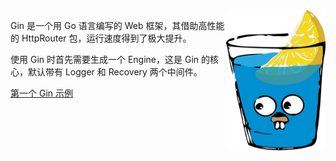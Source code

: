 
<img align="right" width="159px" src="color.png">

Gin 是一个用 Go 语言编写的 Web 框架，其借助高性能的 HttpRouter 包，运行速度得到了极大提升。

使用 Gin 时首先需要生成一个 Engine，这是 Gin 的核心，默认带有 Logger 和 Recovery 两个中间件。

[第一个 Gin 示例](t/example.go)
